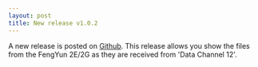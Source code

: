 ```yaml
---
layout: post
title: New release v1.0.2
---
```


A new release is posted on <a href="https://github.com/hvanruys/EUMETCastView/releases">Github</a>. This release allows you show the files from the FengYun 2E/2G as they are received from 'Data Channel 12'.

